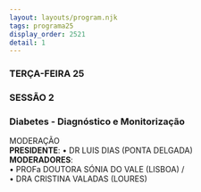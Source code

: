 ```yaml
---
layout: layouts/program.njk
tags: programa25
display_order: 2521
detail: 1
---
```

### TERÇA-FEIRA 25   
### SESSÃO 2
### Diabetes - Diagnóstico e Monitorização

MODERAÇÃO  
**PRESIDENTE**: 
• DR LUIS DIAS (PONTA DELGADA)    
**MODERADORES**:    
• PROFa DOUTORA SÓNIA DO VALE (LISBOA) /  
• DRA CRISTINA VALADAS (LOURES)